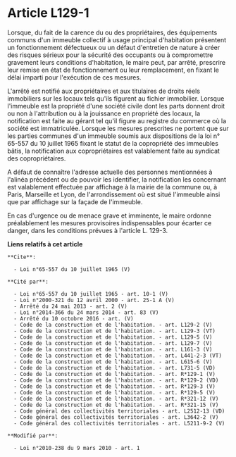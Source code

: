 # Article L129-1

Lorsque, du fait de la carence du ou des propriétaires, des équipements communs d'un immeuble collectif à usage principal
d'habitation présentent un fonctionnement défectueux ou un défaut d'entretien de nature à créer des risques sérieux pour la
sécurité des occupants ou à compromettre gravement leurs conditions d'habitation, le maire peut, par arrêté, prescrire leur
remise en état de fonctionnement ou leur remplacement, en fixant le délai imparti pour l'exécution de ces mesures. 

L'arrêté est notifié aux propriétaires et aux titulaires de droits réels immobiliers sur les locaux tels qu'ils figurent au
fichier immobilier. Lorsque l'immeuble est la propriété d'une société civile dont les parts donnent droit ou non à
l'attribution ou à la jouissance en propriété des locaux, la notification est faite au gérant tel qu'il figure au registre du
commerce où la société est immatriculée. Lorsque les mesures prescrites ne portent que sur les parties communes d'un immeuble
soumis aux dispositions de la loi n° 65-557 du 10 juillet 1965 fixant le statut de la copropriété des immeubles bâtis, la
notification aux copropriétaires est valablement faite au syndicat des copropriétaires. 

A défaut de connaître l'adresse actuelle des personnes mentionnées à l'alinéa précédent ou de pouvoir les identifier, la
notification les concernant est valablement effectuée par affichage à la mairie de la commune ou, à Paris, Marseille et Lyon,
de l'arrondissement où est situé l'immeuble ainsi que par affichage sur la façade de l'immeuble. 

En cas d'urgence ou de menace grave et imminente, le maire ordonne préalablement les mesures provisoires indispensables pour
écarter ce danger, dans les conditions prévues à l'article L. 129-3.

**Liens relatifs à cet article**

	**Cite**:

	  - Loi n°65-557 du 10 juillet 1965 (V)

	**Cité par**:

	  - Loi n°65-557 du 10 juillet 1965 - art. 10-1 (V)
	  - Loi n°2000-321 du 12 avril 2000 - art. 25-1 A (V)
	  - Arrêté du 24 mai 2013 - art. 2 (V)
	  - Loi n°2014-366 du 24 mars 2014 - art. 83 (V)
	  - Arrêté du 10 octobre 2016 - art. (V)
	  - Code de la construction et de l'habitation. - art. L129-2 (V)
	  - Code de la construction et de l'habitation. - art. L129-3 (VT)
	  - Code de la construction et de l'habitation. - art. L129-5 (V)
	  - Code de la construction et de l'habitation. - art. L129-7 (V)
	  - Code de la construction et de l'habitation. - art. L161-3 (V)
	  - Code de la construction et de l'habitation. - art. L441-2-3 (VT)
	  - Code de la construction et de l'habitation. - art. L615-6 (V)
	  - Code de la construction et de l'habitation. - art. L731-5 (VD)
	  - Code de la construction et de l'habitation. - art. R*129-1 (V)
	  - Code de la construction et de l'habitation. - art. R*129-2 (VD)
	  - Code de la construction et de l'habitation. - art. R*129-3 (V)
	  - Code de la construction et de l'habitation. - art. R*129-5 (V)
	  - Code de la construction et de l'habitation. - art. R*321-12 (V)
	  - Code de la construction et de l'habitation. - art. R*321-15 (V)
	  - Code général des collectivités territoriales - art. L2512-13 (VD)
	  - Code général des collectivités territoriales - art. L3642-2 (V)
	  - Code général des collectivités territoriales - art. L5211-9-2 (V)

	**Modifié par**:

	  - Loi n°2010-238 du 9 mars 2010 - art. 1
